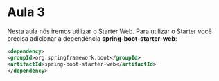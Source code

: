 # Aula 3

Nesta aula nós iremos utilizar o Starter Web. Para utilizar o Starter você precisa adicionar a dependência **spring-boot-starter-web**:

```xml
<dependency>
<groupId>org.springframework.boot</groupId>
<artifactId>spring-boot-starter-web</artifactId>
</dependency>
```
